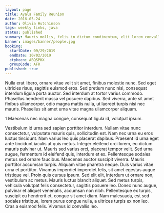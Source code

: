 ```yaml
---
layout: page
title: Ayala Family Reunion
date: 2016-05-24
author: Olivia Hutchinson
tags: weekly links, java
status: published
summary: Mauris mollis, felis in dictum condimentum, elit lorem convallis mi.
banner: images/banner/people.jpg
booking:
  startDate: 09/29/2019
  endDate: 10/02/2019
  ctyhocn: ABQSPHX
  groupCode: AFR
published: true
---
```

Nulla erat libero, ornare vitae velit sit amet, finibus molestie nunc. Sed eget ultricies risus, sagittis euismod eros. Sed pretium nunc nisl, consequat interdum ligula porta auctor. Sed interdum at tortor varius commodo. Phasellus hendrerit massa vel posuere dapibus. Sed viverra, ante sit amet finibus ullamcorper, odio magna mattis nulla, ut laoreet turpis nisi nec mauris. Phasellus sit amet urna vitae magna ullamcorper aliquam.

1 Maecenas nec magna congue, consequat ligula id, volutpat ipsum.

Vestibulum id urna sed sapien porttitor interdum. Nullam vitae nunc consectetur, vulputate mauris quis, sollicitudin est. Nam nec urna eu eros luctus tincidunt. Nam varius leo quis placerat dapibus. Praesent id urna eget ante tincidunt iaculis at quis metus. Integer eleifend orci lorem, eu dictum mauris pulvinar ut. Mauris sed varius orci, placerat tempor velit. Sed urna augue, fermentum id eleifend quis, interdum et ex. Pellentesque sodales metus sed ornare faucibus. Maecenas auctor suscipit viverra.
Mauris porttitor accumsan turpis. Aliquam vitae pharetra neque. Duis varius vitae urna et porttitor. Vivamus imperdiet imperdiet felis, sit amet egestas augue tristique vel. Proin quis cursus ipsum. Sed elit elit, interdum ut ornare non, vestibulum ac metus. Mauris luctus blandit aliquet. Sed metus turpis, vehicula volutpat felis consectetur, sagittis posuere leo. Donec nunc augue, pulvinar et aliquet venenatis, accumsan non nibh. Pellentesque ex turpis, suscipit eu hendrerit et, congue sit amet diam. Nam malesuada, est sed sodales tristique, lorem purus congue nulla, a ultrices turpis ex non leo. Cras a euismod felis. Vivamus id convallis leo.
